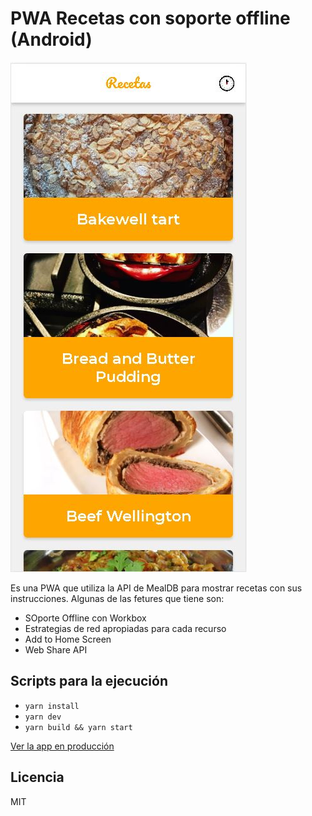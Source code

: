 # PWA Recetas con soporte offline (Android)

![Captura de la WebApp](.readme-static/Captura_WebApp.JPG)

Es una PWA que utiliza la API de MealDB para mostrar recetas con sus instrucciones. Algunas de las fetures que tiene son:

- SOporte Offline con Workbox
- Estrategias de red apropiadas para cada recurso
- Add to Home Screen
- Web Share API

## Scripts para la ejecución

- `yarn install`
- `yarn dev`
- `yarn build && yarn start`

[Ver la app en producción](https://recetas-pwa-two.vercel.app/)

## Licencia

MIT
